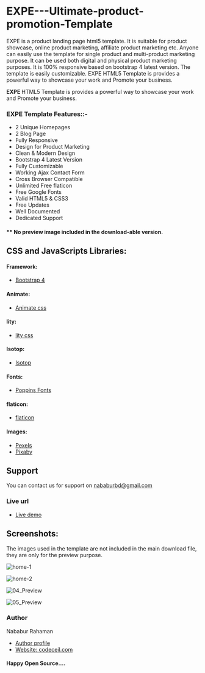 # EXPE---Ultimate-product-promotion-Template
EXPE is a product landing page html5 template. It is suitable for product showcase, online product marketing, affiliate product marketing etc. Anyone can easily use the template for single product and multi-product marketing purpose. It can be used both digital and physical product marketing purposes. It is 100% responsive based on bootstrap 4 latest version. The template is easily customizable.  EXPE HTML5 Template is provides a powerful way to showcase your work and Promote your business.


<p><strong>EXPE </strong> HTML5 Template is provides a powerful way to showcase your work and Promote your business.</p>

<h3 id="item-description__roxy-main-features"><strong>EXPE  </strong>Template Features::-</h3>

<ul>
    <li>2 Unique Homepages</li>
    <li>2 Blog Page</li>
    <li>Fully Responsive</li>
    <li>Design for Product Marketing</li>
    <li>Clean &#38; Modern Design</li>
    <li>Bootstrap 4 Latest Version</li>
    <li>Fully Customizable</li>
    <li>Working Ajax Contact Form</li>
    <li>Cross Browser Compatible</li>
    <li>Unlimited Free flaticon</li>
    <li>Free Google Fonts</li>
    <li>Valid HTML5 &#38; CSS3</li>
    <li>Free Updates</li>
    <li>Well Documented</li>
    <li>Dedicated Support</li>
</ul>
<h4 id="item-description__-no-preview-image-included-in-the-download-able-version">** No preview image included in the download-able version.</h4>

<h2 id="item-description__sources-and-credits"><strong>CSS and JavaScripts Libraries:</strong></h2>

<h4 id="item-description__framework">Framework:</h4>

<ul> 
    <li><a href="http://getbootstrap.com/" rel="nofollow">Bootstrap 4</a></li> 

</ul>
<h4 id="item-description__framework">Animate:</h4>

<ul> 
    <li><a href="https://daneden.github.io/animate.css/" rel="nofollow">Animate css </a></li> 

</ul>
<h4 id="item-description__framework">lity:</h4>

<ul> 
    <li><a href="https://sorgalla.com/lity/" rel="nofollow">lity css </a></li> 

</ul>
<h4 id="item-description__framework">Isotop:</h4>

<ul> 
    <li><a href="https://isotope.metafizzy.co/" rel="nofollow">Isotop </a></li> 

</ul>

<h4 id="item-description__fonts">Fonts:</h4>

<ul>

 <li><a href="https://fonts.googleapis.com/css?family=Poppins" rel="nofollow">Poppins Fonts</a></li>

</ul>

<h4 id="item-description__icons">flaticon:</h4>
<ul> 
    <li><a href="https://www.flaticon.com/" rel="nofollow">flaticon</a></li> 
</ul>

<h4 id="item-description__images">Images:</h4>

<ul> 
    <li><a href="https://www.pexels.com" rel="nofollow">Pexels </a></li> 
    <li> <a href="https://pixabay.com" rel="nofollow">Pixaby</a></li>
</ul>

<h2 id="item-description__support">
<strong>Support</strong>
</h2>
You can contact us for support on
<a href="mailto:nababurbd@gmail.com">nababurbd@gmail.com</a>

<div>
  <h3>Live url</h3>
  <ul>

 <li><a href='https://codeceil.com/themes/expe-modern-single-product-promotion-landing-page'>Live demo</a></li>

</ul>


<h2 id="item-description__support">
<strong>Screenshots:</strong>
</h2>
The images used in the template are not included in the main download file, they are only for the preview purpose.</p>

![home-1](https://user-images.githubusercontent.com/59913782/76704342-8bb96500-6702-11ea-9d69-95c121504af5.jpg)

![home-2](https://user-images.githubusercontent.com/59913782/76704374-d0450080-6702-11ea-9ea3-47fdfd88d3ed.jpg)

![04_Preview](https://user-images.githubusercontent.com/59913782/76704392-e783ee00-6702-11ea-9268-b8a22320feba.jpg)

![05_Preview](https://user-images.githubusercontent.com/59913782/76704400-f1a5ec80-6702-11ea-9ab8-e9a7c67b52a6.jpg)






<h3>Author</h3>
<span>Nababur Rahaman</span>
<ul>
  <li><a href='https://github.com/nababur'>Author profile</a></li>
   <li><a href='https://codeceil.com/'>Website: codeceil.com</a></li>
</ul>
<h4>Happy Open Source....</h4>
</div>
